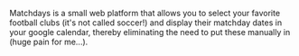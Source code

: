 Matchdays is a small web platform that allows you to select your favorite football clubs (it's not called soccer!) and display their matchday dates in your google calendar, thereby eliminating the need to put these manually in (huge pain for me...).
